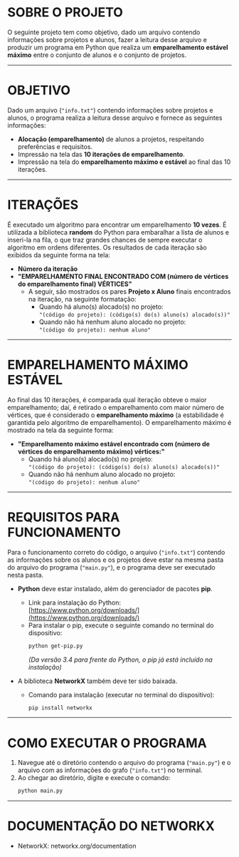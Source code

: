 # SOBRE O PROJETO
O seguinte projeto tem como objetivo, dado um arquivo contendo informações sobre projetos e alunos, fazer a leitura desse arquivo e produzir um programa em Python que realiza um **emparelhamento estável máximo** entre o conjunto de alunos e o conjunto de projetos.

---

# OBJETIVO
Dado um arquivo (`"info.txt"`) contendo informações sobre projetos e alunos, o programa realiza a leitura desse arquivo e fornece as seguintes informações:
- **Alocação (emparelhamento)** de alunos a projetos, respeitando preferências e requisitos.
- Impressão na tela das **10 iterações de emparelhamento**.
- Impressão na tela do **emparelhamento máximo e estável** ao final das 10 iterações.

---

# ITERAÇÕES
É executado um algoritmo para encontrar um emparelhamento **10 vezes**. É utilizada a biblioteca **random** do Python para embaralhar a lista de alunos e inseri-la na fila, o que traz grandes chances de sempre executar o algoritmo em ordens diferentes. Os resultados de cada iteração são exibidos da seguinte forma na tela:

- **Número da iteração**
- **"EMPARELHAMENTO FINAL ENCONTRADO COM (número de vértices do emparelhamento final) VÉRTICES"**
  - A seguir, são mostrados os pares **Projeto x Aluno** finais encontrados na iteração, na seguinte formatação:
    - Quando há aluno(s) alocado(s) no projeto:  
      `"(código do projeto): (código(s) do(s) aluno(s) alocado(s))"`
    - Quando não há nenhum aluno alocado no projeto:  
      `"(código do projeto): nenhum aluno"`

---

# EMPARELHAMENTO MÁXIMO ESTÁVEL
Ao final das 10 iterações, é comparada qual iteração obteve o maior emparelhamento; daí, é retirado o emparelhamento com maior número de vértices, que é considerado o **emparelhamento máximo** (a estabilidade é garantida pelo algoritmo de emparelhamento). O emparelhamento máximo é mostrado na tela da seguinte forma:

- **"Emparelhamento máximo estável encontrado com (número de vértices do emparelhamento máximo) vértices:"**
  - Quando há aluno(s) alocado(s) no projeto:  
    `"(código do projeto): (código(s) do(s) aluno(s) alocado(s))"`
  - Quando não há nenhum aluno alocado no projeto:  
    `"(código do projeto): nenhum aluno"`

---

# REQUISITOS PARA FUNCIONAMENTO
Para o funcionamento correto do código, o arquivo (`"info.txt"`) contendo as informações sobre os alunos e os projetos deve estar na mesma pasta do arquivo do programa (`"main.py"`), e o programa deve ser executado nesta pasta.  

- **Python** deve estar instalado, além do gerenciador de pacotes **pip**.  
  - Link para instalação do Python: [https://www.python.org/downloads/](https://www.python.org/downloads/)  
  - Para instalar o pip, execute o seguinte comando no terminal do dispositivo:  
    ```bash
    python get-pip.py
    ```  
    *(Da versão 3.4 para frente do Python, o pip já está incluído na instalação)*  

- A biblioteca **NetworkX** também deve ter sido baixada.  
  - Comando para instalação (executar no terminal do dispositivo):  
    ```bash
    pip install networkx
    ```  


---

# COMO EXECUTAR O PROGRAMA
1. Navegue até o diretório contendo o arquivo do programa (`"main.py"`) e o arquivo com as informações do grafo (`"info.txt"`) no terminal.  
2. Ao chegar ao diretório, digite e execute o comando:  
   ```bash
   python main.py
   ```
---
   
# DOCUMENTAÇÃO DO NETWORKX
- NetworkX: networkx.org/documentation



